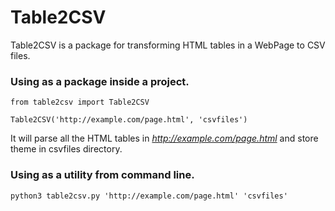 # Table2CSV

Table2CSV is a package for transforming HTML tables in a WebPage to CSV files.


### Using as a package inside a project.

```
from table2csv import Table2CSV

Table2CSV('http://example.com/page.html', 'csvfiles')
```

It will parse all the HTML tables in *http://example.com/page.html* and store theme in csvfiles directory.


### Using as a utility from command line.

```
python3 table2csv.py 'http://example.com/page.html' 'csvfiles'
```
